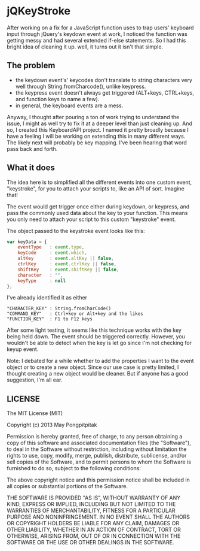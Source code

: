 # jQKeyStroke

After working on a fix for a JavaScript function uses to trap users' keyboard input through jQuery's keydown event at work, I noticed the function was getting messy and had several extended if-else statements. So I had this bright idea of cleaning it up. well, it turns out it isn't that simple. 


## The problem

- the keydown event's' keycodes don't translate to string characters very well through String.fromCharcode(), unlike keypress. 
- the keypress event doesn't always get triggered (ALT+keys, CTRL+keys, and function keys to name a few). 
- in general, the keyboard events are a mess.

Anyway, I thought after pouring a ton of work trying to understand the issue, I might as well try to fix it at a deeper level than just cleaning up. And so, I created this KeyboardAPI project. I named it pretty broadly because I have a feeling I will be working on extending this in many different ways. The likely next will probably be key mapping. I've been hearing that word pass back and forth.


## What it does

The idea here is to simplified all the different events into one custom event, "keystroke",  for you to attach your scripts to, like an API of sort. Imagine that! 

The event would get trigger once either during keydown, or keypress, and pass the commonly used data about the key to your function. This means you only need to attach your script to this custom "keystroke" event.

The object passed to the keystroke event looks like this:
```javascript
var keyData = {
	eventType	: event.type,
	keyCode		: event.which,
	altKey		: event.altKey || false,
	ctrlKey		: event.ctrlKey || false,
	shiftKey	: event.shiftKey || false,
	character	: "",
	keyType		: null
};
```

I've already identified it as either 
```
"CHARACTER_KEY" : String.fromCharCode()
"COMMAND_KEY" 	: Ctrl+key or Alt+key and the likes
"FUNCTION_KEY" 	: F1 to F12 keys
```

After some light testing, it seems like this technique works with the key being held down. The event should be triggered correctly. However, you wouldn't be able to detect when the key is let go since I'm not checking for keyup event.

Note: I debated for a while whether to add the properties I want to the event object or to create a new object. Since our use case is pretty limited, I thought creating a new object would be cleaner. But if anyone has a good suggestion, I'm all ear.


## LICENSE

The MIT License (MIT)

Copyright (c) 2013 May Pongpitpitak

Permission is hereby granted, free of charge, to any person obtaining a copy of
this software and associated documentation files (the "Software"), to deal in
the Software without restriction, including without limitation the rights to
use, copy, modify, merge, publish, distribute, sublicense, and/or sell copies of
the Software, and to permit persons to whom the Software is furnished to do so,
subject to the following conditions:

The above copyright notice and this permission notice shall be included in all
copies or substantial portions of the Software.

THE SOFTWARE IS PROVIDED "AS IS", WITHOUT WARRANTY OF ANY KIND, EXPRESS OR
IMPLIED, INCLUDING BUT NOT LIMITED TO THE WARRANTIES OF MERCHANTABILITY, FITNESS
FOR A PARTICULAR PURPOSE AND NONINFRINGEMENT. IN NO EVENT SHALL THE AUTHORS OR
COPYRIGHT HOLDERS BE LIABLE FOR ANY CLAIM, DAMAGES OR OTHER LIABILITY, WHETHER
IN AN ACTION OF CONTRACT, TORT OR OTHERWISE, ARISING FROM, OUT OF OR IN
CONNECTION WITH THE SOFTWARE OR THE USE OR OTHER DEALINGS IN THE SOFTWARE.

